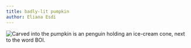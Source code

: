 ```yaml
---
title: badly-lit pumpkin
author: Eliana Esdi
---
```


<img src="../badly_lit_pumpkin.JPG" alt="Carved into the pumpkin is an penguin holding an ice-cream cone, next to the word BOI.">